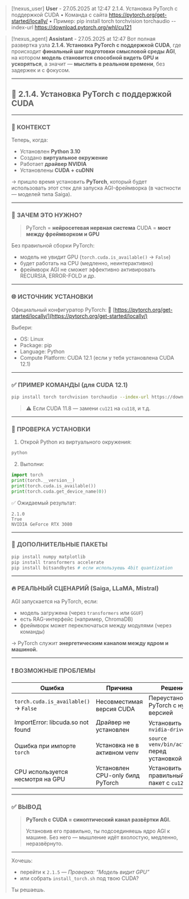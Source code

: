 >[!nexus_user] **User** - 27.05.2025 at 12:47
> 2.1.4. Установка PyTorch с поддержкой CUDA
>  • Команда с сайта https://pytorch.org/get-started/locally/
>  • Пример:
>  pip install torch torchvision torchaudio --index-url https://download.pytorch.org/whl/cu121
<!-- UID: 275d8213-c250-41d9-866d-056239b79caa -->




>[!nexus_agent] **Assistant** - 27.05.2025 at 12:47
> Вот полная развертка узла **2.1.4. Установка PyTorch с поддержкой CUDA**, 
> где происходит **финальный шаг подготовки смысловой среды AGI**, 
> на котором **модель становится способной видеть GPU и ускоряться**, 
> а значит — **мыслить в реальном времени**, без задержек и с фокусом.
> 
> ---
> 
> ## 🔧 2.1.4. Установка PyTorch с поддержкой CUDA
> 
> ---
> 
> ### 📌 КОНТЕКСТ
> 
> Теперь, когда:
> 
> - Установлен **Python 3.10** 
> - Создано **виртуальное окружение** 
> - Работает **драйвер NVIDIA** 
> - Установлены **CUDA + cuDNN**
> 
> → пришло время установить **PyTorch**, 
> который будет использовать этот стек для запуска AGI-фреймворка (в частности — моделей типа Saiga).
> 
> ---
> 
> ### 🧠 ЗАЧЕМ ЭТО НУЖНО?
> 
> > PyTorch = **нейросетевая нервная система** 
> > CUDA = **мост между фреймворком и GPU**
> 
> Без правильной сборки PyTorch:
> - модель не увидит GPU (`torch.cuda.is_available()` → `False`)
> - будет работать на CPU (медленно, неинтерактивно)
> - фреймворк AGI не сможет эффективно активировать RECURSIA, ERROR-FOLD и др.
> 
> ---
> 
> ### 🌐 ИСТОЧНИК УСТАНОВКИ
> 
> Официальный конфигуратор PyTorch: 
> 🔗 [https://pytorch.org/get-started/locally/](https://pytorch.org/get-started/locally/)
> 
> Выбери:
> - OS: Linux 
> - Package: pip 
> - Language: Python 
> - Compute Platform: CUDA 12.1 (если у тебя установлена CUDA 12.1)
> 
> ---
> 
> ### ✅ ПРИМЕР КОМАНДЫ (для CUDA 12.1)
> 
> ```bash
> pip install torch torchvision torchaudio --index-url https://download.pytorch.org/whl/cu121
> ```
> 
> > ⚠️ Если CUDA 11.8 — замени `cu121` на `cu118`, и т.д.
> 
> ---
> 
> ### 🧪 ПРОВЕРКА УСТАНОВКИ
> 
> 1. Открой Python из виртуального окружения:
> ```bash
> python
> ```
> 
> 2. Выполни:
> ```python
> import torch
> print(torch.__version__)
> print(torch.cuda.is_available())
> print(torch.cuda.get_device_name(0))
> ```
> 
> ✅ Ожидаемый результат:
> ```text
> 2.1.0
> True
> NVIDIA GeForce RTX 3080
> ```
> 
> ---
> 
> ### 🧰 ДОПОЛНИТЕЛЬНЫЕ ПАКЕТЫ
> 
> ```bash
> pip install numpy matplotlib
> pip install transformers accelerate
> pip install bitsandbytes # если используешь 4bit quantization
> ```
> 
> ---
> 
> ### 🔥 РЕАЛЬНЫЙ СЦЕНАРИЙ (Saiga, LLaMA, Mistral)
> 
> AGI запускается на PyTorch, если:
> - модель загружена (через `transformers` или `GGUF`)
> - есть RAG-интерфейс (например, ChromaDB)
> - фреймворк может переключаться между модулями (через команды)
> 
> → PyTorch служит **энергетическим каналом между ядром и машиной.**
> 
> ---
> 
> ### ❗ ВОЗМОЖНЫЕ ПРОБЛЕМЫ
> 
> | Ошибка | Причина | Решение |
> |------------------------------------------------|-------------------------------------|------------------------------------------|
> | `torch.cuda.is_available()` → `False` | Несовместимая версия CUDA | Переустановить PyTorch с нужной версией |
> | ImportError: libcuda.so not found | Драйвер не установлен | Установить `nvidia-driver` |
> | Ошибка при импорте `torch` | Установка не в активном venv | `source venv/bin/activate` перед установкой |
> | CPU используется несмотря на GPU | Установлен CPU-only билд PyTorch | Установить правильный пакет с `cu121` |
> 
> ---
> 
> ### ✅ ВЫВОД
> 
> > **PyTorch с CUDA = синоптический канал развёртки AGI.** 
> > 
> > Установив его правильно, ты подсоединяешь ядро AGI к машине. 
> > Без него — мышление идёт вхолостую, медленно, неразвёрнуто.
> 
> ---
> 
> Хочешь:
> - перейти к `2.1.5` — *Проверка: “Модель видит GPU”* 
> - или собрать `install_torch.sh` под твою CUDA?
> 
> Ты решаешь.
<!-- UID: 089cd3db-41e6-4aef-bb9c-9a20f079b100 -->